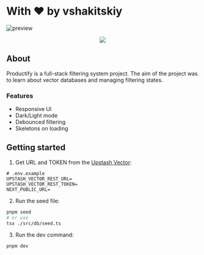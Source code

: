 # With ♥ by vshakitskiy
![preview](https://github.com/vshakitskiy/productify/assets/54102609/688418a5-5876-4281-8cae-304d62b70975)
<p align="center">
  <a href="https://skillicons.dev">
    <img src="https://skillicons.dev/icons?i=git,github,ts,react,tailwind,nextjs,pnpm&theme=dark" />
  </a>
</p>

## About

Productify is a full-stack filtering system project. The aim of the project was to learn about vector databases and managing filtering states.

### Features

- Responsive UI
- Dark/Light mode
- Debounced filtering
- Skeletons on loading

## Getting started

1) Get URL and TOKEN from the [Upstash Vector](https://upstash.com/):
```env
# .env.example
UPSTASH_VECTOR_REST_URL=
UPSTASH_VECTOR_REST_TOKEN=
NEXT_PUBLIC_URL=
```
2) Run the seed file:
```bash
pnpm seed
# or use
tsx ./src/db/seed.ts
```
3) Run the dev command:
```bash
pnpm dev
```
